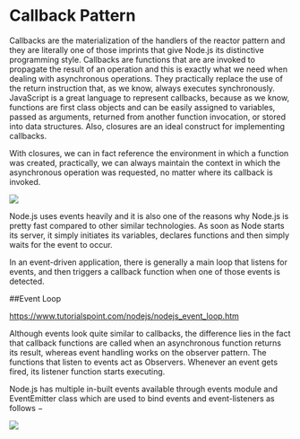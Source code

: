 # Callback Pattern

Callbacks are the materialization of the handlers of the reactor pattern and they are 
literally one of those imprints that give Node.js its distinctive programming style. 
Callbacks are functions that are  are invoked to propagate the result of an operation 
and this is exactly what we need when dealing with asynchronous operations. 
They practically replace the use of the return instruction that,  as we know, always 
executes synchronously. JavaScript is a great language to represent callbacks, 
because as we know, functions are first class objects and can be easily assigned to 
variables, passed as arguments, returned from another function invocation, or stored 
into data structures. Also, closures are an ideal construct for implementing callbacks. 

With closures, we can in fact reference the environment in which a function was 
created, practically, we can always maintain the context in which the asynchronous 
operation was requested, no matter where its callback is invoked.

![](https://www.tutorialspoint.com/nodejs/images/event_loop.jpg)

Node.js uses events heavily and it is also one of the reasons why Node.js is pretty fast compared to other similar technologies. As soon as Node starts its server, it simply initiates its variables, declares functions and then simply waits for the event to occur.

In an event-driven application, there is generally a main loop that listens for events, and then triggers a callback function when one of those events is detected.



##Event Loop

https://www.tutorialspoint.com/nodejs/nodejs_event_loop.htm

Although events look quite similar to callbacks, the difference lies in the fact that callback functions are called 
when an asynchronous function returns its result, whereas event handling works on the observer pattern. The functions 
that listen to events act as Observers. Whenever an event gets fired, its listener function starts executing.

Node.js has multiple in-built events available through events module and EventEmitter class 
which are used to bind events and event-listeners as follows −


![](http://1.bp.blogspot.com/-XahRlUVK2vo/VVHRoY_mGGI/AAAAAAAAAQU/FBqvjWJPfWk/s1600/node_way.jpg)
